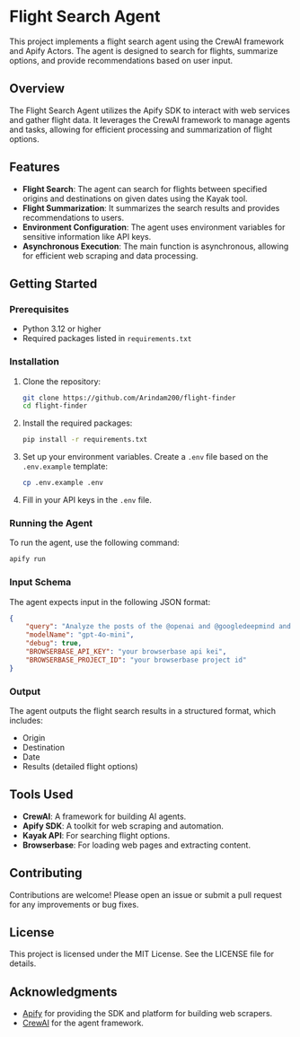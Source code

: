 # Flight Search Agent

This project implements a flight search agent using the CrewAI framework and Apify Actors. The agent is designed to search for flights, summarize options, and provide recommendations based on user input.

## Overview

The Flight Search Agent utilizes the Apify SDK to interact with web services and gather flight data. It leverages the CrewAI framework to manage agents and tasks, allowing for efficient processing and summarization of flight options.

## Features

- **Flight Search**: The agent can search for flights between specified origins and destinations on given dates using the Kayak tool.
- **Flight Summarization**: It summarizes the search results and provides recommendations to users.
- **Environment Configuration**: The agent uses environment variables for sensitive information like API keys.
- **Asynchronous Execution**: The main function is asynchronous, allowing for efficient web scraping and data processing.

## Getting Started

### Prerequisites

- Python 3.12 or higher
- Required packages listed in `requirements.txt`

### Installation

1. Clone the repository:
   ```bash
   git clone https://github.com/Arindam200/flight-finder
   cd flight-finder
   ```

2. Install the required packages:
   ```bash
   pip install -r requirements.txt
   ```

3. Set up your environment variables. Create a `.env` file based on the `.env.example` template:
   ```bash
   cp .env.example .env
   ```

4. Fill in your API keys in the `.env` file.

### Running the Agent

To run the agent, use the following command:
```bash
apify run
```

### Input Schema

The agent expects input in the following JSON format:
```json
{
    "query": "Analyze the posts of the @openai and @googledeepmind and summarize me current trends in the AI.",
    "modelName": "gpt-4o-mini",
    "debug": true,
    "BROWSERBASE_API_KEY": "your browserbase api kei",
    "BROWSERBASE_PROJECT_ID": "your browserbase project id"
}
```

### Output

The agent outputs the flight search results in a structured format, which includes:
- Origin
- Destination
- Date
- Results (detailed flight options)

## Tools Used

- **CrewAI**: A framework for building AI agents.
- **Apify SDK**: A toolkit for web scraping and automation.
- **Kayak API**: For searching flight options.
- **Browserbase**: For loading web pages and extracting content.

## Contributing

Contributions are welcome! Please open an issue or submit a pull request for any improvements or bug fixes.

## License

This project is licensed under the MIT License. See the LICENSE file for details.

## Acknowledgments

- [Apify](https://apify.com) for providing the SDK and platform for building web scrapers.
- [CrewAI](https://www.crewai.com) for the agent framework.